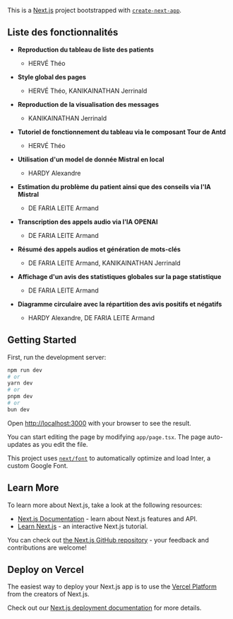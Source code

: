 This is a [Next.js](https://nextjs.org/) project bootstrapped with [`create-next-app`](https://github.com/vercel/next.js/tree/canary/packages/create-next-app).


## Liste des fonctionnalités

- **Reproduction du tableau de liste des patients**
  - HERVÉ Théo

- **Style global des pages**
  - HERVÉ Théo, KANIKAINATHAN Jerrinald

- **Reproduction de la visualisation des messages**
  - KANIKAINATHAN Jerrinald

- **Tutoriel de fonctionnement du tableau via le composant Tour de Antd**
  - HERVÉ Théo

- **Utilisation d'un model de donnée Mistral en local**
  - HARDY Alexandre

- **Estimation du problème du patient ainsi que des conseils via l'IA Mistral**
  - DE FARIA LEITE Armand

- **Transcription des appels audio via l'IA OPENAI**
  - DE FARIA LEITE Armand

- **Résumé des appels audios et génération de mots-clés**
  - DE FARIA LEITE Armand, KANIKAINATHAN Jerrinald

- **Affichage d'un avis des statistiques globales sur la page statistique**
  - DE FARIA LEITE Armand

- **Diagramme circulaire avec la répartition des avis positifs et négatifs**
  - HARDY Alexandre, DE FARIA LEITE Armand

## Getting Started

First, run the development server:

```bash
npm run dev
# or
yarn dev
# or
pnpm dev
# or
bun dev
```

Open [http://localhost:3000](http://localhost:3000) with your browser to see the result.

You can start editing the page by modifying `app/page.tsx`. The page auto-updates as you edit the file.

This project uses [`next/font`](https://nextjs.org/docs/basic-features/font-optimization) to automatically optimize and load Inter, a custom Google Font.

## Learn More

To learn more about Next.js, take a look at the following resources:

- [Next.js Documentation](https://nextjs.org/docs) - learn about Next.js features and API.
- [Learn Next.js](https://nextjs.org/learn) - an interactive Next.js tutorial.

You can check out [the Next.js GitHub repository](https://github.com/vercel/next.js/) - your feedback and contributions are welcome!

## Deploy on Vercel

The easiest way to deploy your Next.js app is to use the [Vercel Platform](https://vercel.com/new?utm_medium=default-template&filter=next.js&utm_source=create-next-app&utm_campaign=create-next-app-readme) from the creators of Next.js.

Check out our [Next.js deployment documentation](https://nextjs.org/docs/deployment) for more details.
